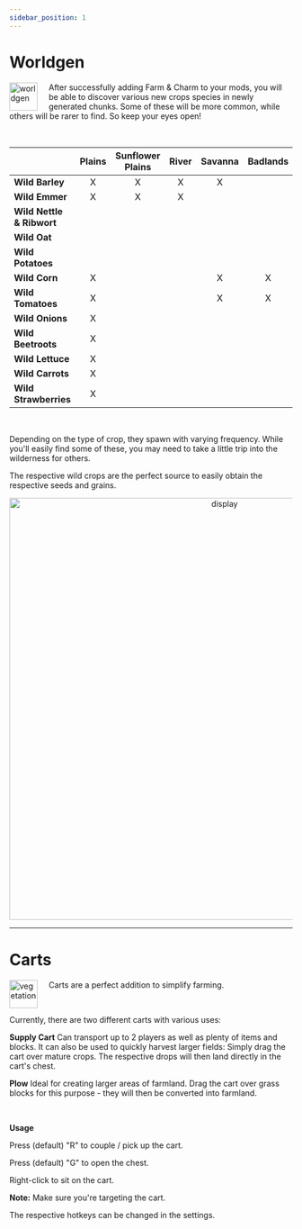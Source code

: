 ```yaml
---
sidebar_position: 1
---
```

# Worldgen
<img src="https://imgur.com/2s01PoE.png" alt="worldgen" align="left" width="50" height="50" style="margin-right:20px;">

After successfully adding Farm & Charm to your mods, you will be able to discover various new crops species in newly generated chunks. Some of these will be more common, while others will be rarer to find. So keep your eyes open!

<br>

|                 | Plains | Sunflower Plains | River | Savanna | Badlands | Swamp | Meadow | Taiga | Forest |
|-----------------|:------:|:----------------:|:-----:|:-------:|:--------:|:-----:|:------:|:-----:|:------:|
| **Wild Barley** |   X    |        X         |   X   |    X    |          |       |        |       |        |
| **Wild Emmer**  |   X    |        X         |   X   |         |          |       |        |       |    X   |
| **Wild Nettle & Ribwort**|        |                  |       |         |          |   X   |        |       |    X   |
| **Wild Oat**    |        |                  |       |         |          |       |    X   |   X   |        |
| **Wild Potatoes**|       |                  |       |         |          |       |    X   |   X   |    X   |
| **Wild Corn**   |   X    |                  |       |    X    |    X     |       |        |       |        |
| **Wild Tomatoes**|  X    |                  |       |    X    |    X     |       |        |       |        |
| **Wild Onions** |   X    |                  |       |         |          |   X   |    X   |       |    X   |
| **Wild Beetroots**|  X   |                  |       |         |          |   X   |    X   |       |    X   |
| **Wild Lettuce**|   X    |                  |       |         |          |   X   |    X   |       |    X   |
| **Wild Carrots**|   X    |                  |       |         |          |   X   |    X   |       |    X   |
| **Wild Strawberries**| X |                  |       |         |          |   X   |    X   |       |    X   |

<br> 

Depending on the type of crop, they spawn with varying frequency. While you'll easily find some of these, you may need to take a little trip into the wilderness for others.

The respective wild crops are the perfect source to easily obtain the respective seeds and grains.

<div align="center">
  <img src="https://imgur.com/OnywhDe.png" alt="display" width="750"/>
</div>

***


# Carts
<img src="https://imgur.com/Mdpbued.png" alt="vegetation" align="left" width="50" height="50" style="margin-right:20px;">

Carts are a perfect addition to simplify farming.

<br>

Currently, there are two different carts with various uses:

**Supply Cart**
Can transport up to 2 players as well as plenty of items and blocks. It can also be used to quickly harvest larger fields: Simply drag the cart over mature crops. The respective drops will then land directly in the cart's chest.

**Plow**
Ideal for creating larger areas of farmland. Drag the cart over grass blocks for this purpose - they will then be converted into farmland.

<br>

**Usage**


Press (default) "R" to couple / pick up the cart.

Press (default) "G" to open the chest.

Right-click to sit on the cart.

**Note:** Make sure you're targeting the cart.

The respective hotkeys can be changed in the settings.